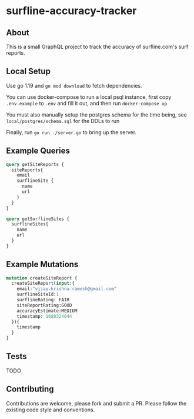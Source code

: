 # surfline-accuracy-tracker

## About
This is a small GraphQL project to track the accuracy of surfline.com's surf reports.

## Local Setup
Use go 1.19 and `go mod download` to fetch dependencies.

You can use docker-compose to run a local psql instance, first copy `.env.example` to `.env` and fill it out, and then run `docker-compose up`

You must also manually setup the postgres schema for the time being, see `local/postgres/schema.sql` for the DDLs to run

Finally, run `go run ./server.go` to bring up the server.

## Example Queries

```graphql
query getSiteReports {
  siteReports{
    email
    surflineSite {
      name
      url
    }
  }
}

query getSurflineSites {
  surflineSites{
    name
    url
  }
}
```

## Example Mutations

```graphql
mutation createSiteReport {
  createSiteReport(input:{
    email:"vijay.krishna.ramesh@gmail.com"
    surflineSiteId:1
    surflineRating: FAIR
    siteReportRating:GOOD
    accuracyEstimate:MEDIUM
    timestamp: 1688324044 
  }){
    timestamp
  }
}
```

## Tests
TODO

## Contributing
Contributions are welcome, please fork and submit a PR.  Please follow the existing code style and conventions.
